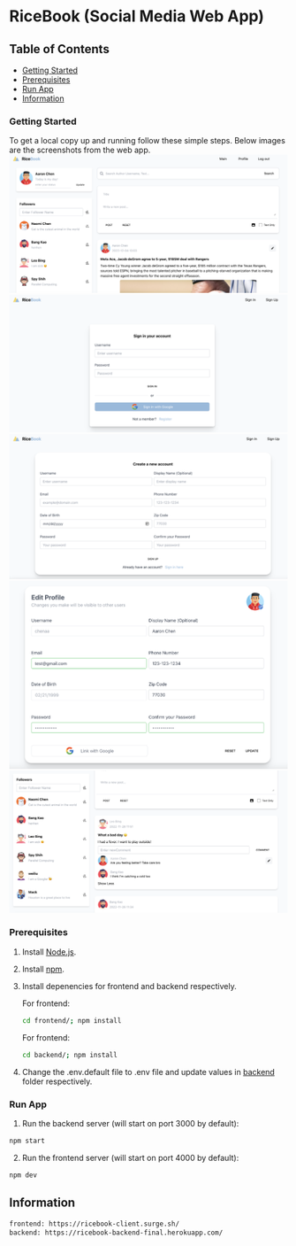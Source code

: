 # RiceBook (Social Media Web App)

## Table of Contents

-   [Getting Started](#getting-started)
-   [Prerequisites](#prerequisites)
-   [Run App](#run-app)
-   [Information](#information)

### Getting Started

To get a local copy up and running follow these simple steps. Below images are the screenshots from the web app.
![main page](/screenshots/main.png)
![login page](/screenshots/login.png)
![signup page](/screenshots/signup.png)
![profile page](/screenshots/profile.png)
![post page](/screenshots/post.png)

### Prerequisites

1. Install [Node.js](https://nodejs.org/en/download/).
2. Install [npm](https://www.npmjs.com/get-npm).
3. Install depenencies for frontend and backend respectively.

    For frontend:

    ```bash
    cd frontend/; npm install
    ```

    For frontend:

    ```bash
    cd backend/; npm install
    ```

4. Change the .env.default file to .env file and update values in [backend](/backend/) folder respectively.

### Run App

1. Run the backend server (will start on port 3000 by default):

```bash
npm start
```

2. Run the frontend server (will start on port 4000 by default):

```bash
npm dev
```

## Information

```
frontend: https://ricebook-client.surge.sh/
backend: https://ricebook-backend-final.herokuapp.com/
```
